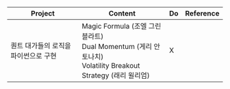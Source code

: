 |Project|Content|Do|Reference|
|-------|-------|--|---------|
| 퀀트 대가들의 로직을 파이썬으로 구현 | Magic Formula (조엘 그린블라트)<br> Dual Momentum (게리 안토나치)<br> Volatility Breakout Strategy (래리 윌리엄)| X | |
